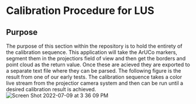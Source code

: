 # Calibration Procedure for LUS
## Purpose
The purpose of this section within the repository is to hold the entirety of the calibration sequence. This application will take the ArUCo markers, segment them in the projectiors field of view and then get the borders and point cloud as the return value. Once these are acieved they are exported to a separate text file where they can be parsed.
The following figure is the result from one of our early tests. The calibration sequence takes a color live stream from the projectior camera system and then can be run until a desired calibration result is achieved. ![Screen Shot 2022-07-09 at 3 36 09 PM](https://user-images.githubusercontent.com/81708456/178142925-6901c766-35f1-44a2-9f4d-43ae55ccce24.png)
